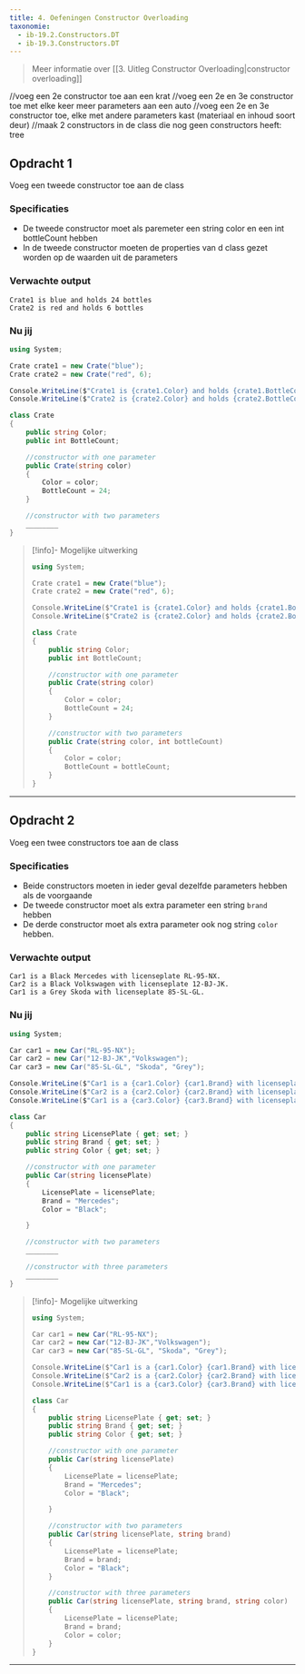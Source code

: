 ```yaml
---
title: 4. Oefeningen Constructor Overloading
taxonomie:
  - ib-19.2.Constructors.DT
  - ib-19.3.Constructors.DT
---
```


> Meer informatie over [[3. Uitleg Constructor Overloading|constructor overloading]]

//voeg een 2e constructor toe aan een krat
//voeg een 2e en 3e constructor toe met elke keer meer parameters aan een auto
//voeg een 2e en 3e constructor toe, elke met andere parameters kast (materiaal en inhoud soort deur)
//maak 2 constructors in de class die nog geen constructors heeft: tree


## Opdracht 1 
Voeg een tweede constructor toe aan de class

### Specificaties
- De tweede constructor moet als paremeter een string color en een int bottleCount hebben
- In de tweede constructor moeten de properties van d class gezet worden op de waarden uit de parameters

### Verwachte output
```
Crate1 is blue and holds 24 bottles
Crate2 is red and holds 6 bottles
```

### Nu jij
``` csharp runner
using System;

Crate crate1 = new Crate("blue");
Crate crate2 = new Crate("red", 6);

Console.WriteLine($"Crate1 is {crate1.Color} and holds {crate1.BottleCount} bottles");
Console.WriteLine($"Crate2 is {crate2.Color} and holds {crate2.BottleCount} bottles");

class Crate
{
    public string Color;
    public int BottleCount;

    //constructor with one parameter
    public Crate(string color)
    {
        Color = color;
        BottleCount = 24;
    }

    //constructor with two parameters
    ________
}
``` 

> [!info]- Mogelijke uitwerking
> ``` csharp
> using System;
> 
> Crate crate1 = new Crate("blue");
> Crate crate2 = new Crate("red", 6);
> 
> Console.WriteLine($"Crate1 is {crate1.Color} and holds {crate1.BottleCount} bottles");
> Console.WriteLine($"Crate2 is {crate2.Color} and holds {crate2.BottleCount} bottles");
> 
> class Crate
> {
>     public string Color;
>     public int BottleCount;
> 
>     //constructor with one parameter
>     public Crate(string color)
>     {
>         Color = color;
>         BottleCount = 24;
>     }
> 
>     //constructor with two parameters
>     public Crate(string color, int bottleCount)
>     {
>         Color = color;
>         BottleCount = bottleCount;
>     }
> }
> ```

---

## Opdracht 2
Voeg een twee constructors toe aan de class

### Specificaties
- Beide constructors moeten in ieder geval dezelfde parameters hebben als de voorgaande
- De tweede constructor moet als extra parameter een string `brand` hebben
- De derde constructor moet als extra parameter ook nog string `color` hebben.

### Verwachte output
```
Car1 is a Black Mercedes with licenseplate RL-95-NX.
Car2 is a Black Volkswagen with licenseplate 12-BJ-JK.
Car1 is a Grey Skoda with licenseplate 85-SL-GL.
```

### Nu jij
``` csharp runner
using System;

Car car1 = new Car("RL-95-NX");
Car car2 = new Car("12-BJ-JK","Volkswagen");
Car car3 = new Car("85-SL-GL", "Skoda", "Grey");

Console.WriteLine($"Car1 is a {car1.Color} {car1.Brand} with licenseplate {car1.LicensePlate}.");
Console.WriteLine($"Car2 is a {car2.Color} {car2.Brand} with licenseplate {car2.LicensePlate}.");
Console.WriteLine($"Car1 is a {car3.Color} {car3.Brand} with licenseplate {car3.LicensePlate}.");

class Car
{
    public string LicensePlate { get; set; }
    public string Brand { get; set; }
    public string Color { get; set; }

    //constructor with one parameter
    public Car(string licensePlate)
    {
        LicensePlate = licensePlate;
        Brand = "Mercedes";
        Color = "Black";

    }

    //constructor with two parameters
    ________

    //constructor with three parameters
    ________
}
``` 

> [!info]- Mogelijke uitwerking
> ``` csharp
> using System;
> 
> Car car1 = new Car("RL-95-NX");
> Car car2 = new Car("12-BJ-JK","Volkswagen");
> Car car3 = new Car("85-SL-GL", "Skoda", "Grey");
> 
> Console.WriteLine($"Car1 is a {car1.Color} {car1.Brand} with licenseplate {car1.LicensePlate}.");
> Console.WriteLine($"Car2 is a {car2.Color} {car2.Brand} with licenseplate {car2.LicensePlate}.");
> Console.WriteLine($"Car1 is a {car3.Color} {car3.Brand} with licenseplate {car3.LicensePlate}.");
> 
> class Car
> {
>     public string LicensePlate { get; set; }
>     public string Brand { get; set; }
>     public string Color { get; set; }
> 
>     //constructor with one parameter
>     public Car(string licensePlate)
>     {
>         LicensePlate = licensePlate;
>         Brand = "Mercedes";
>         Color = "Black";
> 
>     }
> 
>     //constructor with two parameters
>     public Car(string licensePlate, string brand)
>     {
>         LicensePlate = licensePlate;
>         Brand = brand;
>         Color = "Black";
>     }
> 
>     //constructor with three parameters
>     public Car(string licensePlate, string brand, string color)
>     {
>         LicensePlate = licensePlate;
>         Brand = brand;
>         Color = color;
>     }
> }
> ```

---